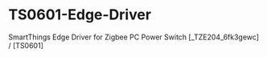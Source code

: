 # TS0601-Edge-Driver
SmartThings Edge Driver for Zigbee PC Power Switch [_TZE204_6fk3gewc] / [TS0601]
